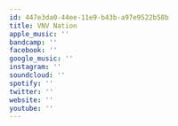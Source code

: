 ```yaml
---
id: 447e3da0-44ee-11e9-b43b-a97e9522b58b
title: VNV Nation
apple_music: ''
bandcamp: ''
facebook: ''
google_music: ''
instagram: ''
soundcloud: ''
spotify: ''
twitter: ''
website: ''
youtube: ''
---
```

